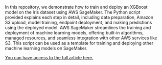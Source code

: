 In this repository, we demonstrate how to train and deploy an XGBoost model on the Iris dataset using AWS SageMaker. The Python script provided explains each step in detail, including data preparation, Amazon S3 upload, model training, endpoint deployment, and making predictions using the deployed model. AWS SageMaker streamlines the training and deployment of machine learning models, offering built-in algorithms, managed resources, and seamless integration with other AWS services like S3. This script can be used as a template for training and deploying other machine learning models on SageMaker.

[You can have access to the full article here.](https://medium.com/@s.sadathosseini/aws-sagemaker-training-and-deploying-an-xgboost-model-on-the-iris-dataset-2f08b19dfb2f)
